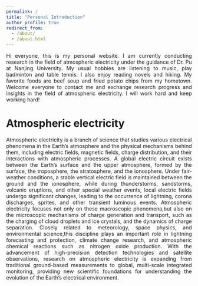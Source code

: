 ```yaml
---
permalink: /
title: "Personal Introduction"
author_profile: true
redirect_from: 
  - /about/
  - /about.html
---
```

<p style="text-align: justify; text-justify: inter-ideograph;">
Hi everyone, this is my personal website. I am currently conducting research in the field of atmospheric electricity under the guidance of Dr. Pu at Nanjing University. My usual hobbies are listening to music, play badminton and table tennis. 
I also enjoy reading novels and hiking. My favorite foods are beef soup and fried potato chips from my hometown. Welcome everyone to contact me and exchange research progress and insights in the field of atmospheric electricity. I will work hard
and keep working hard!
</p>

Atmospheric electricity
======
<p style="text-align: justify; text-justify: inter-ideograph;">
Atmospheric electricity is a branch of science that studies various electrical phenomena in the Earth’s atmosphere and the physical mechanisms behind them, including electric fields, magnetic fields, charge distribution, and their interactions 
with atmospheric processes. A global electric circuit exists between the Earth’s surface and the upper atmosphere, formed by the surface, the troposphere, the stratosphere, and the ionosphere. Under fair-weather conditions, a stable vertical
electric field is maintained between the ground and the ionosphere, while during thunderstorms, sandstorms, volcanic eruptions, and other special weather events, local electric fields undergo significant changes, leading to the occurrence of
lightning, corona discharges, sprites, and other transient luminous events. Atmospheric electricity focuses not only on these macroscopic phenomena,but also on the microscopic mechanisms of charge generation and transport, such as the charging of
cloud droplets and ice crystals, and the dynamics of charge separation. Closely related to meteorology, space physics, and environmental science,this discipline plays an important role in lightning forecasting and protection, climate change 
research, and atmospheric chemical reactions such as nitrogen oxide production. With the advancement of high-precision detection technologies and satellite observations, research on atmospheric electricity is expanding from traditional 
ground-based measurements to global, multi-scale integrated monitoring, providing new scientific foundations for understanding the evolution of the Earth’s electrical environment.
</p>
